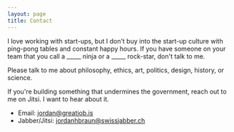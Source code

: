 ```yaml
---
layout: page
title: Contact
---
```


I love working with start-ups, but I don't buy into the start-up culture with ping-pong tables and constant happy hours. If you have someone on your team that you call a _____ ninja or a _____ rock-star, don't talk to me.

Please talk to me about philosophy, ethics, art, politics, design, history, or science.

If you're building something that undermines the government, reach out to me on Jitsi. I want to hear about it.


* Email: jordan@greatjob.is
* Jabber/Jitsi: jordanhbraun@swissjabber.ch
